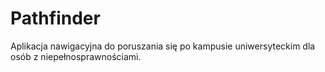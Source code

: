 # Pathfinder
Aplikacja nawigacyjna do poruszania się po kampusie uniwersyteckim dla osób z niepełnosprawnościami.
